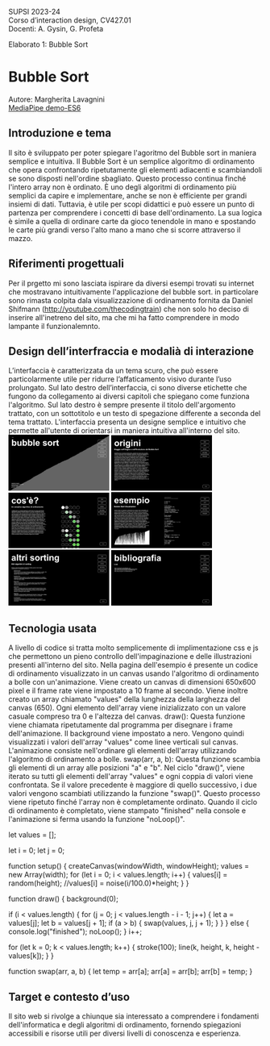 SUPSI 2023-24  
Corso d’interaction design, CV427.01  
Docenti: A. Gysin, G. Profeta  

Elaborato 1: Bubble Sort 

# Bubble Sort 
Autore: Margherita Lavagnini  
[MediaPipe demo-ES6](https://margheritalavagnini.github.io/bubblesort/)

## Introduzione e tema
Il sito è sviluppato per poter spiegare l'agoritmo del Bubble sort in maniera semplice e intuitiva. Il Bubble Sort è un semplice algoritmo di ordinamento che opera confrontando ripetutamente gli elementi adiacenti e scambiandoli se sono disposti nell'ordine sbagliato. Questo processo continua finché l'intero array non è ordinato. È uno degli algoritmi di ordinamento più semplici da capire e implementare, anche se non è efficiente per grandi insiemi di dati. Tuttavia, è utile per scopi didattici e può essere un punto di partenza per comprendere i concetti di base dell'ordinamento. La sua logica è simile a quella di ordinare carte da gioco tenendole in mano e spostando le carte più grandi verso l'alto mano a mano che si scorre attraverso il mazzo.

## Riferimenti progettuali
Per il prgetto mi sono lasciata ispirare da diversi esempi trovati su internet che mostravano intuitivamente l'applicazione del bubble sort. in particolare sono rimasta colpita dala visualizzazione di ordinamento fornita da Daniel Shifmann (http://youtube.com/thecodingtrain) che non solo ho deciso di inserire all'inetreno del sito, ma che mi ha fatto comprendere in modo lampante il funzionalemnto.


## Design dell’interfraccia e modalià di interazione
L’interfaccia è caratterizzata da un tema scuro, che può essere particolarmente utile per ridurre l’affaticamento visivo durante l’uso prolungato.
Sul lato destro dell’interfaccia, ci sono diverse etichette che fungono da collegamento ai diversi capitoli che spiegano come funziona l'algoritmo.
Sul lato destro è sempre presente il titolo dell'argomento trattato, con un sottotitolo e un testo di spegazione differente a seconda del tema trattato.
L'interfaccia presenta un designe semplice e intuitivo che permette all'utente di orientarsi in maniera intuitiva all'interno del sito.
[<img src="doc/Lavagnini-Margherita_MOODY-progetto_01.jpg" width="200">]()
[<img src="doc/Lavagnini-Margherita_MOODY-progetto_02.jpg" width="200">]()
[<img src="doc/Lavagnini-Margherita_MOODY-progetto_03.jpg" width="200">]()
[<img src="doc/Lavagnini-Margherita_MOODY-progetto_04.jpg" width="200">]()
[<img src="doc/Lavagnini-Margherita_MOODY-progetto_05.jpg" width="200">]()
[<img src="doc/Lavagnini-Margherita_MOODY-progetto_06.jpg" width="200">]()


## Tecnologia usata
A livello di codice si tratta molto semplicemente di implimentazione css e js che permettono un pieno controllo dell'impaginazione e delle illustrazioni presenti all'interno del sito. Nella pagina dell'esempio é presente un codice di ordinamento visualizzato in un canvas usando l'algoritmo di ordinamento a bolle con un'animazione. Viene creato un canvas di dimensioni 650x600 pixel e il frame rate viene impostato a 10 frame al secondo. Viene inoltre creato un array chiamato "values" della lunghezza della larghezza del canvas (650). Ogni elemento dell'array viene inizializzato con un valore casuale compreso tra 0 e l'altezza del canvas. draw(): Questa funzione viene chiamata ripetutamente dal programma per disegnare i frame dell'animazione. Il background viene impostato a nero. Vengono quindi visualizzati i valori dell'array "values" come linee verticali sul canvas. L'animazione consiste nell'ordinare gli elementi dell'array utilizzando l'algoritmo di ordinamento a bolle. swap(arr, a, b): Questa funzione scambia gli elementi di un array alle posizioni "a" e "b". Nel ciclo "draw()", viene iterato su tutti gli elementi dell'array "values" e ogni coppia di valori viene confrontata. Se il valore precedente è maggiore di quello successivo, i due valori vengono scambiati utilizzando la funzione "swap()". Questo processo viene ripetuto finché l'array non è completamente ordinato. Quando il ciclo di ordinamento è completato, viene stampato "finished" nella console e l'animazione si ferma usando la funzione "noLoop()".


let values = [];

let i = 0;
let j = 0;

function setup() {
  createCanvas(windowWidth, windowHeight);
  values = new Array(width);
  for (let i = 0; i < values.length; i++) {
    values[i] = random(height);
    //values[i] = noise(i/100.0)*height;
  }
}

function draw() {
  background(0);

  if (i < values.length) {
    for (j = 0; j < values.length - i - 1; j++) {
      let a = values[j];
      let b = values[j + 1];
      if (a > b) {
        swap(values, j, j + 1);
      }
    }
  } else {
    console.log("finished");
    noLoop();
  }
  i++;

  for (let k = 0; k < values.length; k++) {
    stroke(100);
    line(k, height, k, height - values[k]);
  }
}


function swap(arr, a, b) {
  let temp = arr[a];
  arr[a] = arr[b];
  arr[b] = temp;
}


## Target e contesto d’uso

Il sito web si rivolge a chiunque sia interessato a comprendere i fondamenti dell'informatica e degli algoritmi di ordinamento, fornendo spiegazioni accessibili e risorse utili per diversi livelli di conoscenza e esperienza.
